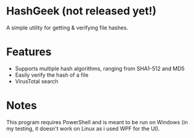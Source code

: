 # HashGeek (not released yet!)
A simple utility for getting & verifying file hashes.

# Features
- Supports multiple hash algorithms, ranging from SHA1-512 and MD5
- Easily verify the hash of a file
- VirusTotal search

# Notes
This program requires PowerShell and is meant to be run on Windows (in my testing, it doesn't work on Linux as i used WPF for the UI).
